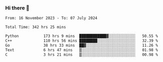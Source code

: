 ### Hi there 👋

<!--
**floyiac/floyiac** is a ✨ _special_ ✨ repository because its `README.md` (this file) appears on your GitHub profile.

Here are some ideas to get you started:

- 🔭 I’m currently working on ...
- 🌱 I’m currently learning ...
- 👯 I’m looking to collaborate on ...
- 🤔 I’m looking for help with ...
- 💬 Ask me about ...
- 📫 How to reach me: ...
- 😄 Pronouns: ...
- ⚡ Fun fact: ...
-->

<!--START_SECTION:waka-->

```txt
From: 16 November 2023 - To: 07 July 2024

Total Time: 342 hrs 25 mins

Python           173 hrs 9 mins  ████████████▓░░░░░░░░░░░░   50.55 %
C++              110 hrs 56 mins ████████░░░░░░░░░░░░░░░░░   32.39 %
Go               38 hrs 33 mins  ██▓░░░░░░░░░░░░░░░░░░░░░░   11.26 %
Text             6 hrs 47 mins   ▒░░░░░░░░░░░░░░░░░░░░░░░░   01.98 %
C                3 hrs 21 mins   ▒░░░░░░░░░░░░░░░░░░░░░░░░   00.98 %
```

<!--END_SECTION:waka-->
